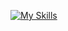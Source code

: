 [![My Skills](https://skillicons.dev/icons?i=html,css,tailwind,js,ts,java,spring,react,nextjs,mongodb,postgres,bun,nodejs,postman)](https://skillicons.dev)
